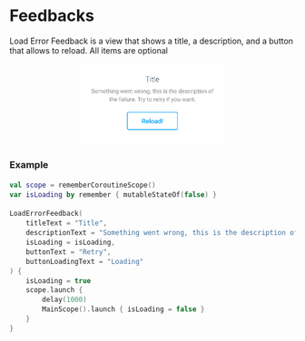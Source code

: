 # Feedbacks

Load Error Feedback is a view that shows a title, a description, and a button that allows to reload. All items are optional

<p align="center">
   <img width="50%" src="../../../../../../../../../../doc/images/load_feedback_error/load_feedback_error.png" />
</p>

### Example

```kotlin
val scope = rememberCoroutineScope()
var isLoading by remember { mutableStateOf(false) }

LoadErrorFeedback(
    titleText = "Title",
    descriptionText = "Something went wrong, this is the description of the failure. Try to retry if you want.",
    isLoading = isLoading,
    buttonText = "Retry",
    buttonLoadingText = "Loading"
) {
    isLoading = true
    scope.launch {
        delay(1000)
        MainScope().launch { isLoading = false }
    }
}
```
